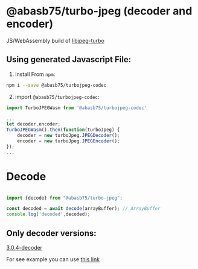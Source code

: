 # @abasb75/turbo-jpeg (decoder and encoder)
JS/WebAssembly build of [libjpeg-turbo](https://github.com/libjpeg-turbo/libjpeg-turbo)

## Using generated Javascript File:
1. install From `npm`:

```bash
npm i --save @abasb75/turbojpeg-codec
```

2. import `@abasb75/turbojpeg-codec`:

```js
import TurboJPEGWasm from '@abasb75/turbojpeg-codec'

...
let decoder,encoder;
TurboJPEGWasm().then(function(turboJpeg) {
    decoder = new turboJpeg.JPEGDecoder();
    encoder = new turboJpeg.JPEGEncoder();
});
...

```

# Decode

```javascript

import {decode} from "@abasb75/turbo-jpeg";

const decoded = await decode(arrayBuffer); // ArrayBuffer
console.log('decoded',decoded);


```

## Only decoder versions:
<a href="https://www.npmjs.com/package/@abasb75/turbojpeg/v/3.0.4-decoder">3.0.4-decoder</a>

For see example you can use <a href="https://github.com/abasb75/libjpeg-turbojs/blob/master/test/index.html">this link</a>